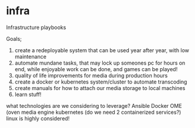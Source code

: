 # infra
Infrastructure playbooks


Goals;
1. create a redeployable system that can be used year after year, with low maintenance
2. automate mundane tasks, that may lock up someones pc for hours on end, while enjoyable work can be done, and games can be played!
3. quality of life improvements for media during production hours
4. create a docker or kubernetes system/cluster to automate transcoding
5. create manuals for how to attach our media storage to local machines
6. learn stuff!


what technologies are we considering to leverage?
Ansible
Docker
OME (oven media engine
kubernetes (do we need 2 containerized services?)
linux is highly considered!
